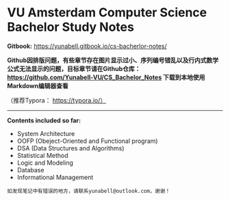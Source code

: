 # VU Amsterdam Computer Science Bachelor Study Notes

**Gitbook:**  https://yunabell.gitbook.io/cs-bacherlor-notes/

**Github因排版问题，有些章节存在图片显示过小、序列编号错乱以及行内式数学公式无法显示的问题，目标章节请在Github仓库：
https://github.com/Yunabell-VU/CS_Bachelor_Notes 
下载到本地使用Markdown编辑器查看**  

（推荐Typora： https://typora.io/）

****

**Contents included so far:**
- System Architecture
- OOFP (Obeject-Oriented and Functional program)
- DSA (Data Structures and Algorithms)
- Statistical Method
- Logic and Modeling
- Database
- Informational Management

`如发现笔记中有错误的地方，请联系yunabell@outlook.com，谢谢！`